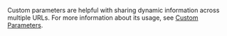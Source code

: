 Custom parameters are helpful with sharing dynamic information across multiple URLs. For more information about its usage, see [Custom Parameters](/advertising/guides/url-tracking-upgraded-urls#customparametersvalidation).
